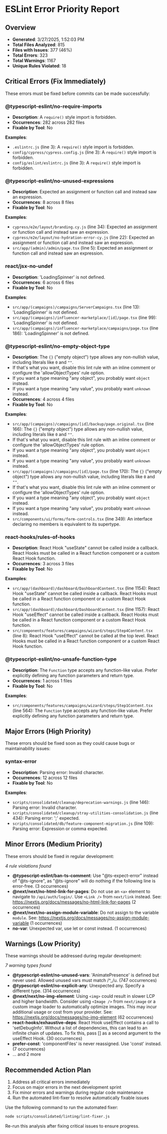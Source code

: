 # ESLint Error Priority Report
  
## Overview

- **Generated**: 3/27/2025, 1:52:03 PM
- **Total Files Analyzed**: 815
- **Files with Issues**: 377 (46%)
- **Total Errors**: 323
- **Total Warnings**: 1167
- **Unique Rules Violated**: 18

## Critical Errors (Fix Immediately)

These errors must be fixed before commits can be made successfully:

### @typescript-eslint/no-require-imports

- **Description**: A `require()` style import is forbidden.
- **Occurrences**: 282 across 282 files
- **Fixable by Tool**: No

**Examples**:

- `.eslintrc.js` (line 3): A `require()` style import is forbidden.
- `config/cypress/cypress.config.js` (line 3): A `require()` style import is forbidden.
- `config/eslint/eslintrc.js` (line 3): A `require()` style import is forbidden.

### @typescript-eslint/no-unused-expressions

- **Description**: Expected an assignment or function call and instead saw an expression.
- **Occurrences**: 8 across 8 files
- **Fixable by Tool**: No

**Examples**:

- `cypress/e2e/layout/branding.cy.js` (line 34): Expected an assignment or function call and instead saw an expression.
- `cypress/e2e/layout/no-hydration-error-cy.js` (line 22): Expected an assignment or function call and instead saw an expression.
- `src/app/(admin)/admin/page.tsx` (line 5): Expected an assignment or function call and instead saw an expression.

### react/jsx-no-undef

- **Description**: 'LoadingSpinner' is not defined.
- **Occurrences**: 6 across 6 files
- **Fixable by Tool**: No

**Examples**:

- `src/app/(campaigns)/campaigns/ServerCampaigns.tsx` (line 13): 'LoadingSpinner' is not defined.
- `src/app/(campaigns)/influencer-marketplace/[id]/page.tsx` (line 99): 'LoadingSpinner' is not defined.
- `src/app/(campaigns)/influencer-marketplace/campaigns/page.tsx` (line 186): 'LoadingSpinner' is not defined.

### @typescript-eslint/no-empty-object-type

- **Description**: The `{}` ("empty object") type allows any non-nullish value, including literals like `0` and `""`.
- If that's what you want, disable this lint rule with an inline comment or configure the 'allowObjectTypes' rule option.
- If you want a type meaning "any object", you probably want `object` instead.
- If you want a type meaning "any value", you probably want `unknown` instead.
- **Occurrences**: 4 across 4 files
- **Fixable by Tool**: No

**Examples**:

- `src/app/(campaigns)/campaigns/[id]/backup/page.original.tsx` (line 166): The `{}` ("empty object") type allows any non-nullish value, including literals like `0` and `""`.
- If that's what you want, disable this lint rule with an inline comment or configure the 'allowObjectTypes' rule option.
- If you want a type meaning "any object", you probably want `object` instead.
- If you want a type meaning "any value", you probably want `unknown` instead.
- `src/app/(campaigns)/campaigns/[id]/page.tsx` (line 170): The `{}` ("empty object") type allows any non-nullish value, including literals like `0` and `""`.
- If that's what you want, disable this lint rule with an inline comment or configure the 'allowObjectTypes' rule option.
- If you want a type meaning "any object", you probably want `object` instead.
- If you want a type meaning "any value", you probably want `unknown` instead.
- `src/components/ui/forms/form-controls.tsx` (line 349): An interface declaring no members is equivalent to its supertype.

### react-hooks/rules-of-hooks

- **Description**: React Hook "useState" cannot be called inside a callback. React Hooks must be called in a React function component or a custom React Hook function.
- **Occurrences**: 3 across 3 files
- **Fixable by Tool**: No

**Examples**:

- `src/app/(dashboard)/dashboard/DashboardContent.tsx` (line 1154): React Hook "useState" cannot be called inside a callback. React Hooks must be called in a React function component or a custom React Hook function.
- `src/app/(dashboard)/dashboard/DashboardContent.tsx` (line 1157): React Hook "useEffect" cannot be called inside a callback. React Hooks must be called in a React function component or a custom React Hook function.
- `src/components/features/campaigns/wizard/steps/Step4Content.tsx` (line 8): React Hook "useEffect" cannot be called at the top level. React Hooks must be called in a React function component or a custom React Hook function.

### @typescript-eslint/no-unsafe-function-type

- **Description**: The `Function` type accepts any function-like value.
Prefer explicitly defining any function parameters and return type.
- **Occurrences**: 1 across 1 files
- **Fixable by Tool**: No

**Examples**:

- `src/components/features/campaigns/wizard/steps/Step1Content.tsx` (line 564): The `Function` type accepts any function-like value.
Prefer explicitly defining any function parameters and return type.

## Major Errors (High Priority)

These errors should be fixed soon as they could cause bugs or maintainability issues:

### syntax-error

- **Description**: Parsing error: Invalid character.
- **Occurrences**: 12 across 12 files
- **Fixable by Tool**: No

**Examples**:

- `scripts/consolidated/cleanup/deprecation-warnings.js` (line 146): Parsing error: Invalid character.
- `scripts/consolidated/cleanup/stray-utilities-consolidation.js` (line 434): Parsing error: ';' expected.
- `scripts/consolidated/db/feature-component-migration.js` (line 109): Parsing error: Expression or comma expected.

## Minor Errors (Medium Priority)

These errors should be fixed in regular development:

*4 rule violations found*

- **@typescript-eslint/ban-ts-comment**: Use "@ts-expect-error" instead of "@ts-ignore", as "@ts-ignore" will do nothing if the following line is error-free. (3 occurrences)
- **@next/next/no-html-link-for-pages**: Do not use an `<a>` element to navigate to `/api/auth/login/`. Use `<Link />` from `next/link` instead. See: https://nextjs.org/docs/messages/no-html-link-for-pages (2 occurrences)
- **@next/next/no-assign-module-variable**: Do not assign to the variable `module`. See: https://nextjs.org/docs/messages/no-assign-module-variable (1 occurrences)
- **no-var**: Unexpected var, use let or const instead. (1 occurrences)

## Warnings (Low Priority)

These warnings should be addressed during regular development:

*7 warning types found*

- **@typescript-eslint/no-unused-vars**: 'AnimatePresence' is defined but never used. Allowed unused vars must match /^_/u. (747 occurrences)
- **@typescript-eslint/no-explicit-any**: Unexpected any. Specify a different type. (314 occurrences)
- **@next/next/no-img-element**: Using `<img>` could result in slower LCP and higher bandwidth. Consider using `<Image />` from `next/image` or a custom image loader to automatically optimize images. This may incur additional usage or cost from your provider. See: https://nextjs.org/docs/messages/no-img-element (62 occurrences)
- **react-hooks/exhaustive-deps**: React Hook useEffect contains a call to 'setDebugInfo'. Without a list of dependencies, this can lead to an infinite chain of updates. To fix this, pass [] as a second argument to the useEffect Hook. (30 occurrences)
- **prefer-const**: 'componentFiles' is never reassigned. Use 'const' instead. (7 occurrences)
- ... and 2 more

## Recommended Action Plan

1. Address all critical errors immediately
2. Focus on major errors in the next development sprint
3. Fix minor errors and warnings during regular code maintenance
4. Run the automated lint-fixer to resolve automatically fixable issues

Use the following command to run the automated fixer:

```bash
node scripts/consolidated/linting/lint-fixer.js
```

Re-run this analysis after fixing critical issues to ensure progress.

